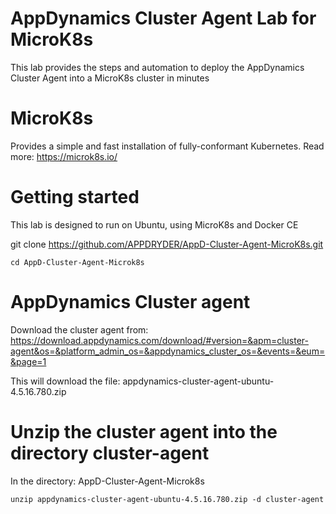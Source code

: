 # AppDynamics Cluster Agent Lab for MicroK8s

This lab provides the steps and automation to deploy the AppDynamics Cluster Agent into a MicroK8s cluster in minutes

# MicroK8s

Provides a simple and fast installation of fully-conformant Kubernetes.
Read more: https://microk8s.io/

# Getting started

This lab is designed to run on Ubuntu, using MicroK8s and Docker CE

git clone https://github.com/APPDRYDER/AppD-Cluster-Agent-MicroK8s.git

`cd AppD-Cluster-Agent-Microk8s`

# AppDynamics Cluster agent

Download the cluster agent from: https://download.appdynamics.com/download/#version=&apm=cluster-agent&os=&platform_admin_os=&appdynamics_cluster_os=&events=&eum=&page=1

This will download the file: appdynamics-cluster-agent-ubuntu-4.5.16.780.zip

# Unzip the cluster agent into the directory cluster-agent

In the directory: AppD-Cluster-Agent-Microk8s

`unzip appdynamics-cluster-agent-ubuntu-4.5.16.780.zip -d cluster-agent`


